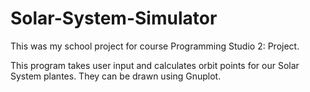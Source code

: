 # Solar-System-Simulator
This was my school project for course Programming Studio 2: Project. 

This program takes user input and calculates orbit points for our Solar System plantes. They can be drawn using Gnuplot. 
